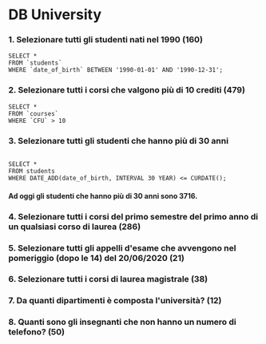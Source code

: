 # DB University


### 1. Selezionare tutti gli studenti nati nel 1990 (160)

```
SELECT * 
FROM `students`
WHERE `date_of_birth` BETWEEN '1990-01-01' AND '1990-12-31';
```

### 2. Selezionare tutti i corsi che valgono più di 10 crediti (479)
```
SELECT * 
FROM `courses`
WHERE `CFU` > 10
```

### 3. Selezionare tutti gli studenti che hanno più di 30 anni
```

SELECT *
FROM students
WHERE DATE_ADD(date_of_birth, INTERVAL 30 YEAR) <= CURDATE();

```

#### Ad oggi gli studenti che hanno più di 30 anni sono 3716.

### 4. Selezionare tutti i corsi del primo semestre del primo anno di un qualsiasi corso di laurea (286)


### 5. Selezionare tutti gli appelli d'esame che avvengono nel pomeriggio (dopo le 14) del 20/06/2020 (21)


### 6. Selezionare tutti i corsi di laurea magistrale (38)


### 7. Da quanti dipartimenti è composta l'università? (12)


### 8. Quanti sono gli insegnanti che non hanno un numero di telefono? (50)